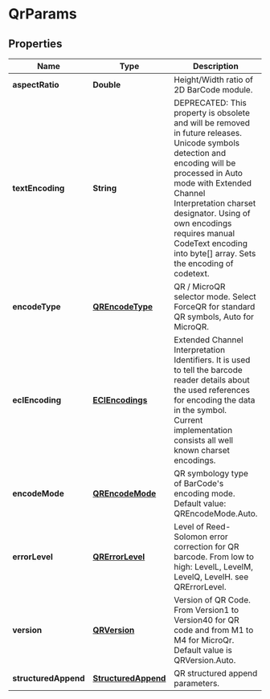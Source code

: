 
# QrParams

## Properties
Name | Type | Description | Notes
------------ | ------------- | ------------- | -------------
**aspectRatio** | **Double** | Height/Width ratio of 2D BarCode module. |  [optional]
**textEncoding** | **String** | DEPRECATED: This property is obsolete and will be removed in future releases. Unicode symbols detection and encoding will be processed in Auto mode with Extended Channel Interpretation charset designator. Using of own encodings requires manual CodeText encoding into byte[] array.  Sets the encoding of codetext. |  [optional]
**encodeType** | [**QREncodeType**](QREncodeType.md) | QR / MicroQR selector mode. Select ForceQR for standard QR symbols, Auto for MicroQR. |  [optional]
**ecIEncoding** | [**ECIEncodings**](ECIEncodings.md) | Extended Channel Interpretation Identifiers. It is used to tell the barcode reader details about the used references for encoding the data in the symbol. Current implementation consists all well known charset encodings. |  [optional]
**encodeMode** | [**QREncodeMode**](QREncodeMode.md) | QR symbology type of BarCode&#39;s encoding mode. Default value: QREncodeMode.Auto. |  [optional]
**errorLevel** | [**QRErrorLevel**](QRErrorLevel.md) | Level of Reed-Solomon error correction for QR barcode. From low to high: LevelL, LevelM, LevelQ, LevelH. see QRErrorLevel. |  [optional]
**version** | [**QRVersion**](QRVersion.md) | Version of QR Code. From Version1 to Version40 for QR code and from M1 to M4 for MicroQr. Default value is QRVersion.Auto. |  [optional]
**structuredAppend** | [**StructuredAppend**](StructuredAppend.md) | QR structured append parameters. |  [optional]




